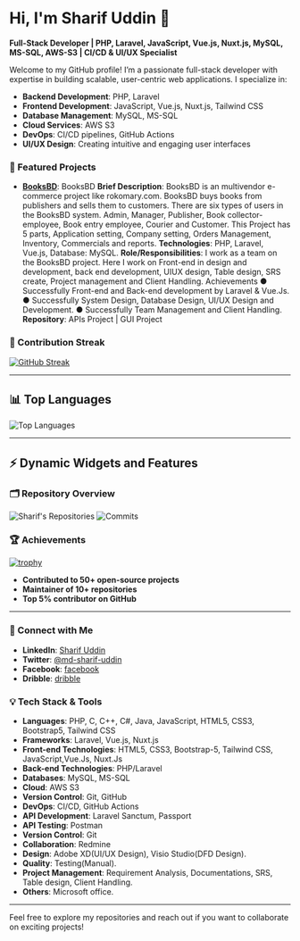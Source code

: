 # Hi, I'm Sharif Uddin 👋

**Full-Stack Developer | PHP, Laravel, JavaScript, Vue.js, Nuxt.js, MySQL, MS-SQL, AWS-S3 | CI/CD & UI/UX Specialist**

Welcome to my GitHub profile! I’m a passionate full-stack developer with expertise in building scalable, user-centric web applications. I specialize in:

- **Backend Development**: PHP, Laravel
- **Frontend Development**: JavaScript, Vue.js, Nuxt.js, Tailwind CSS
- **Database Management**: MySQL, MS-SQL
- **Cloud Services**: AWS S3
- **DevOps**: CI/CD pipelines, GitHub Actions
- **UI/UX Design**: Creating intuitive and engaging user interfaces

### 🌟 Featured Projects

- **[BooksBD](link-to-repo)**: BooksBD
        **Brief Description**: BooksBD is an multivendor e-commerce project like
        rokomary.com. BooksBD buys books from publishers and sells them to
        customers. There are six types of users in the BooksBD system. Admin,
        Manager, Publisher, Book collector-employee, Book entry employee, Courier
        and Customer. This Project has 5 parts, Application setting, Company setting,
        Orders Management, Inventory, Commercials and reports.
        **Technologies**: PHP, Laravel, Vue.js, Database: MySQL.
        **Role/Responsibilities**: I work as a team on the BooksBD project. Here I
        work on Front-end in design and development, back end development, UIUX
        design, Table design, SRS create, Project management and Client Handling.
        Achievements
        ● Successfully Front-end and Back-end development by Laravel & Vue.Js.
        ● Successfully System Design, Database Design, UI/UX Design and Development.
        ● Successfully Team Management and Client Handling.
        **Repository**: APIs Project | GUI Project




### 🚀 Contribution Streak

[![GitHub Streak](https://streak-stats.demolab.com/?user=sharifWebDev&theme=radical)](https://git.io/streak-stats)
 
---

## 📊 Top Languages
![Top Languages](https://github-readme-stats.vercel.app/api/top-langs/?username=sharifWebDev&layout=compact&theme=radical)

---  

## ⚡ Dynamic Widgets and Features

### 🗂️ Repository Overview
![Sharif's Repositories](https://github-profile-summary-cards.vercel.app/api/cards/repos-per-language?username=sharifWebDev&theme=radical)
![Commits](https://github-profile-summary-cards.vercel.app/api/cards/most-commit-language?username=sharifWebDev&theme=radical)


### 🏆 Achievements

[![trophy](https://github-profile-trophy.vercel.app/?username=sharifWebDev&theme=radical&row=1)](https://github.com/sharifWebDev)

- **Contributed to 50+ open-source projects**
- **Maintainer of 10+ repositories**
- **Top 5% contributor on GitHub**

--- 




### 🔗 Connect with Me

- **LinkedIn**: [Sharif Uddin](https://www.linkedin.com/in/md-sharif-uddin)
- **Twitter**: [@md-sharif-uddin](https://www.linkedin.com/in/md-sharif-uddin)
- **Facebook**: [facebook](https://www.facebook.com/sharif9977)
- **Dribble**: [dribble](https://dribbble.com/sharif-uddin)

### 💡 Tech Stack & Tools

- **Languages**: PHP, C, C++, C#, Java, JavaScript, HTML5, CSS3, Bootstrap5, Tailwind CSS
- **Frameworks**: Laravel, Vue.js, Nuxt.js
- **Front-end Technologies**: HTML5, CSS3, Bootstrap-5, Tailwind CSS, JavaScript,Vue.Js, Nuxt.Js
- **Back-end Technologies**: PHP/Laravel
- **Databases**: MySQL, MS-SQL
- **Cloud**: AWS S3
- **Version Control**: Git, GitHub
- **DevOps**: CI/CD, GitHub Actions
- **API Development**: Laravel Sanctum, Passport 
- **API Testing**: Postman 
- **Version Control**: Git 
- **Collaboration**: Redmine 
- **Design**: Adobe XD(UI/UX Design), Visio Studio(DFD Design). 
- **Quality**: Testing(Manual). 
- **Project Management**: Requirement Analysis, Documentations, SRS, Table design, Client Handling. 
- **Others**: Microsoft office.

---

Feel free to explore my repositories and reach out if you want to collaborate on exciting projects!

<!--
**developersharifuddin/developersharifuddin** is a ✨ _special_ ✨ repository because its `README.md` (this file) appears on your GitHub profile.

Here are some ideas to get you started:

- 🔭 I’m currently working on ...
- 🌱 I’m currently learning ...
- 👯 I’m looking to collaborate on ...
- 🤔 I’m looking for help with ...
- 💬 Ask me about ...
- 📫 How to reach me: ...
- 😄 Pronouns: ...
- ⚡ Fun fact: ...
-->
